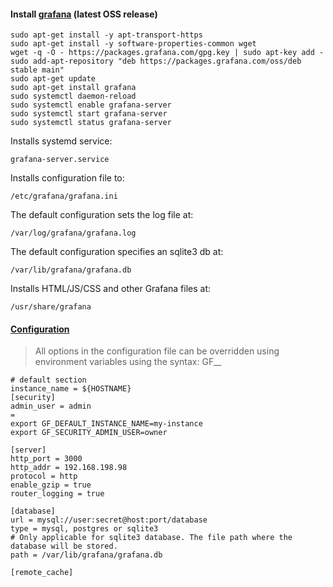 #### Install [grafana](https://grafana.com/docs/grafana/latest/installation/debian/) (latest OSS release)
```
sudo apt-get install -y apt-transport-https
sudo apt-get install -y software-properties-common wget
wget -q -O - https://packages.grafana.com/gpg.key | sudo apt-key add -
sudo add-apt-repository "deb https://packages.grafana.com/oss/deb stable main"
sudo apt-get update
sudo apt-get install grafana
sudo systemctl daemon-reload
sudo systemctl enable grafana-server
sudo systemctl start grafana-server
sudo systemctl status grafana-server
```
Installs systemd service: 
```
grafana-server.service
```
Installs configuration file to:
```
/etc/grafana/grafana.ini
```
The default configuration sets the log file at:
```
/var/log/grafana/grafana.log
```
The default configuration specifies an sqlite3 db at:
```
/var/lib/grafana/grafana.db
```
Installs HTML/JS/CSS and other Grafana files at:
```
/usr/share/grafana
```

#### [Configuration](https://grafana.com/docs/grafana/latest/installation/configuration/)
> All options in the configuration file can be overridden using environment variables using the syntax: GF_<SectionName>_<KeyName>
```
# default section
instance_name = ${HOSTNAME}
[security]
admin_user = admin
=
export GF_DEFAULT_INSTANCE_NAME=my-instance
export GF_SECURITY_ADMIN_USER=owner
```

```
[server]
http_port = 3000
http_addr = 192.168.198.98
protocol = http
enable_gzip = true
router_logging = true

[database]
url = mysql://user:secret@host:port/database
type = mysql, postgres or sqlite3
# Only applicable for sqlite3 database. The file path where the database will be stored.
path = /var/lib/grafana/grafana.db 

[remote_cache]

```
